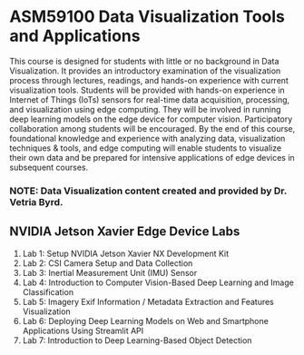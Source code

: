 # ASM59100 Data Visualization Tools and Applications

This course is designed for students with little or no background in Data Visualization. It provides an introductory examination of the visualization process through lectures, readings, and hands-on experience with current visualization tools. Students will be provided with hands-on experience in Internet of Things (IoTs) sensors for real-time data acquisition, processing, and visualization using edge computing. They will be involved in running deep learning models on the edge device for computer vision. Participatory collaboration among students will be encouraged. By the end of this course, foundational knowledge and experience with analyzing data, visualization techniques & tools, and edge computing will enable students to visualize their own data and be prepared for intensive applications of edge devices in subsequent courses.

### NOTE: Data Visualization content created and provided by Dr. Vetria Byrd.

## NVIDIA Jetson Xavier Edge Device Labs
1. Lab 1: Setup NVIDIA Jetson Xavier NX Development Kit
2. Lab 2: CSI Camera Setup and Data Collection
3. Lab 3: Inertial Measurement Unit (IMU) Sensor
4. Lab 4: Introduction to Computer Vision-Based Deep Learning and Image Classification
5. Lab 5: Imagery Exif Information / Metadata Extraction and Features Visualization
6. Lab 6: Deploying Deep Learning Models on Web and Smartphone Applications Using Streamlit API
7. Lab 7: Introduction to Deep Learning-Based Object Detection
